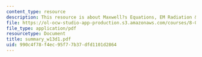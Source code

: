 ```yaml
---
content_type: resource
description: This resource is about Maxwell?s Equations, EM Radiation & Energy Flow.
file: https://ol-ocw-studio-app-production.s3.amazonaws.com/courses/8-02-physics-ii-electricity-and-magnetism-spring-2007/990c4f78f4ec95f77b37dfd1101d2864_summary_w13d1.pdf
file_type: application/pdf
resourcetype: Document
title: summary_w13d1.pdf
uid: 990c4f78-f4ec-95f7-7b37-dfd1101d2864
---
```


